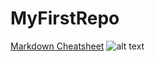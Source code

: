 # MyFirstRepo


[Markdown Cheatsheet](https://www.markdownguide.org/cheat-sheet/)
![alt text](downloead.jpg)
